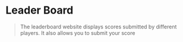 # Leader Board

> The leaderboard website displays scores submitted by different players. It also allows you to submit your score
